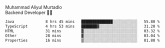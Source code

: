 Muhammad Aliyul Murtadlo
<br>
Backend Developer 👨‍💻
<br>
<!--START_SECTION:waka-->

```txt
Java              8 hrs 45 mins   ██████████████░░░░░░░░░░░   55.80 %
TypeScript        4 hrs 53 mins   ███████▓░░░░░░░░░░░░░░░░░   31.20 %
HTML              31 mins         ▓░░░░░░░░░░░░░░░░░░░░░░░░   03.32 %
Other             28 mins         ▓░░░░░░░░░░░░░░░░░░░░░░░░   03.04 %
Properties        16 mins         ▒░░░░░░░░░░░░░░░░░░░░░░░░   01.80 %
```

<!--END_SECTION:waka-->
